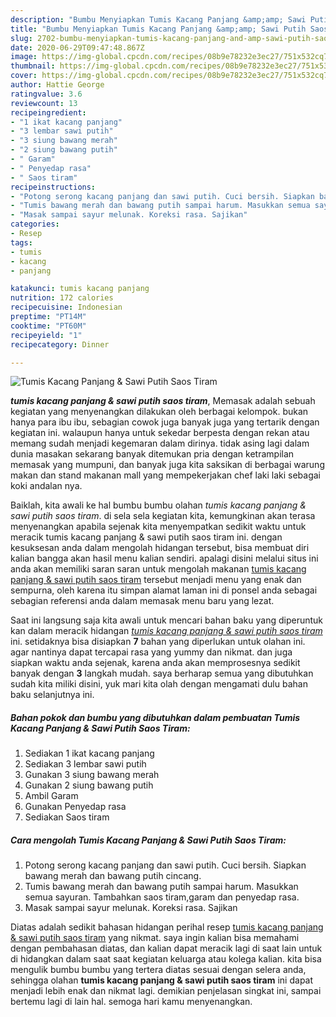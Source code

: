 ```yaml
---
description: "Bumbu Menyiapkan Tumis Kacang Panjang &amp;amp; Sawi Putih Saos Tiram Lezat"
title: "Bumbu Menyiapkan Tumis Kacang Panjang &amp;amp; Sawi Putih Saos Tiram Lezat"
slug: 2702-bumbu-menyiapkan-tumis-kacang-panjang-and-amp-sawi-putih-saos-tiram-lezat
date: 2020-06-29T09:47:48.867Z
image: https://img-global.cpcdn.com/recipes/08b9e78232e3ec27/751x532cq70/tumis-kacang-panjang-sawi-putih-saos-tiram-foto-resep-utama.jpg
thumbnail: https://img-global.cpcdn.com/recipes/08b9e78232e3ec27/751x532cq70/tumis-kacang-panjang-sawi-putih-saos-tiram-foto-resep-utama.jpg
cover: https://img-global.cpcdn.com/recipes/08b9e78232e3ec27/751x532cq70/tumis-kacang-panjang-sawi-putih-saos-tiram-foto-resep-utama.jpg
author: Hattie George
ratingvalue: 3.6
reviewcount: 13
recipeingredient:
- "1 ikat kacang panjang"
- "3 lembar sawi putih"
- "3 siung bawang merah"
- "2 siung bawang putih"
- " Garam"
- " Penyedap rasa"
- " Saos tiram"
recipeinstructions:
- "Potong serong kacang panjang dan sawi putih. Cuci bersih. Siapkan bawang merah dan bawang putih cincang."
- "Tumis bawang merah dan bawang putih sampai harum. Masukkan semua sayuran. Tambahkan saos tiram,garam dan penyedap rasa."
- "Masak sampai sayur melunak. Koreksi rasa. Sajikan"
categories:
- Resep
tags:
- tumis
- kacang
- panjang

katakunci: tumis kacang panjang 
nutrition: 172 calories
recipecuisine: Indonesian
preptime: "PT14M"
cooktime: "PT60M"
recipeyield: "1"
recipecategory: Dinner

---
```



![Tumis Kacang Panjang &amp; Sawi Putih Saos Tiram](https://img-global.cpcdn.com/recipes/08b9e78232e3ec27/751x532cq70/tumis-kacang-panjang-sawi-putih-saos-tiram-foto-resep-utama.jpg)

<b><i>tumis kacang panjang &amp; sawi putih saos tiram</i></b>, Memasak adalah sebuah kegiatan yang menyenangkan dilakukan oleh berbagai kelompok. bukan hanya para ibu ibu, sebagian cowok juga banyak juga yang tertarik dengan kegiatan ini. walaupun hanya untuk sekedar berpesta dengan rekan atau memang sudah menjadi kegemaran dalam dirinya. tidak asing lagi dalam dunia masakan sekarang banyak ditemukan pria dengan ketrampilan memasak yang mumpuni, dan banyak juga kita saksikan di berbagai warung makan dan stand makanan mall yang mempekerjakan chef laki laki sebagai koki andalan nya.



Baiklah, kita awali ke hal bumbu bumbu olahan <i>tumis kacang panjang &amp; sawi putih saos tiram</i>. di sela sela kegiatan kita, kemungkinan akan terasa menyenangkan apabila sejenak kita menyempatkan sedikit waktu untuk meracik tumis kacang panjang &amp; sawi putih saos tiram ini. dengan kesuksesan anda dalam mengolah hidangan tersebut, bisa membuat diri kalian bangga akan hasil menu kalian sendiri. apalagi disini melalui situs ini anda akan memiliki saran saran untuk mengolah makanan <u>tumis kacang panjang &amp; sawi putih saos tiram</u> tersebut menjadi menu yang enak dan sempurna, oleh karena itu simpan alamat laman ini di ponsel anda sebagai sebagian referensi anda dalam memasak menu baru yang lezat.


Saat ini langsung saja kita awali untuk mencari bahan baku yang diperuntuk kan dalam meracik hidangan <u><i>tumis kacang panjang &amp; sawi putih saos tiram</i></u> ini. setidaknya bisa disiapkan <b>7</b> bahan yang diperlukan untuk olahan ini. agar nantinya dapat tercapai rasa yang yummy dan nikmat. dan juga siapkan waktu anda sejenak, karena anda akan memprosesnya sedikit banyak dengan <b>3</b> langkah mudah. saya berharap semua yang dibutuhkan sudah kita miliki disini, yuk mari kita olah dengan mengamati dulu bahan baku selanjutnya ini.

<!--inarticleads1-->

##### Bahan pokok dan bumbu yang dibutuhkan dalam pembuatan Tumis Kacang Panjang &amp; Sawi Putih Saos Tiram:

1. Sediakan 1 ikat kacang panjang
1. Sediakan 3 lembar sawi putih
1. Gunakan 3 siung bawang merah
1. Gunakan 2 siung bawang putih
1. Ambil  Garam
1. Gunakan  Penyedap rasa
1. Sediakan  Saos tiram




<!--inarticleads2-->

##### Cara mengolah Tumis Kacang Panjang &amp; Sawi Putih Saos Tiram:

1. Potong serong kacang panjang dan sawi putih. Cuci bersih. Siapkan bawang merah dan bawang putih cincang.
1. Tumis bawang merah dan bawang putih sampai harum. Masukkan semua sayuran. Tambahkan saos tiram,garam dan penyedap rasa.
1. Masak sampai sayur melunak. Koreksi rasa. Sajikan




Diatas adalah sedikit bahasan hidangan perihal resep <u>tumis kacang panjang &amp; sawi putih saos tiram</u> yang nikmat. saya ingin kalian bisa memahami dengan pembahasan diatas, dan kalian dapat meracik lagi di saat lain untuk di hidangkan dalam saat saat kegiatan keluarga atau kolega kalian. kita bisa mengulik bumbu bumbu yang tertera diatas sesuai dengan selera anda, sehingga olahan <b>tumis kacang panjang &amp; sawi putih saos tiram</b> ini dapat menjadi lebih enak dan nikmat lagi. demikian penjelasan singkat ini, sampai bertemu lagi di lain hal. semoga hari kamu menyenangkan.
